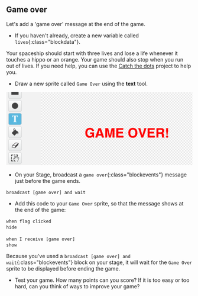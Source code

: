## Game over

Let's add a 'game over' message at the end of the game.

+ If you haven't already, create a new variable called `lives`{:class="blockdata"}.

Your spaceship should start with three lives and lose a life whenever it touches a hippo or an orange. Your game should also stop when you run out of lives. If you need help, you can use the [Catch the dots](https://codeclubprojects.org/en-GB/scratch/catch-the-dots/) project to help you.

+ Draw a new sprite called `Game Over` using the **text** tool.

![screenshot](images/invaders-game-over.png)

+ On your Stage, broadcast a `game over`{:class="blockevents"} message just before the game ends.

```blocks
broadcast [game over] and wait
```

+ Add this code to your `Game Over` sprite, so that the message shows at the end of the game:

```blocks
when flag clicked
hide

when I receive [game over]
show
```

Because you've used a `broadcast [game over] and wait`{:class="blockevents"} block on your stage, it will wait for the `Game Over` sprite to be displayed before ending the game.

+ Test your game. How many points can you score? If it is too easy or too hard, can you think of ways to improve your game?

